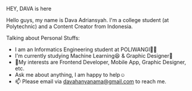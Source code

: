
HEY, DAVA is here

Hello guys, my name is Dava Adriansyah. I'm a college student (at Polytechnic) and a Content Creator from Indonesia.

Talking about Personal Stuffs:
- I am an Informatics Engineering student at POLIWANGI👨‍🎓
- I'm currently studying Machine Learning😆 & Graphic Designer🤩
- 💖My interests are Frontend Developer, Mobile App, Graphic Designer, etc.
- Ask me about anything, I am happy to help☺
- 📫 Please email via davahanyanama@gmail.com to reach me.

<!---
dava-adr99/dava-adr99 is a ✨ special ✨ repository because its `README.md` (this file) appears on your GitHub profile.
You can click the Preview link to take a look at your changes.
--->
